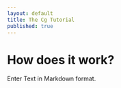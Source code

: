 ```yaml
---
layout: default
title: The Cg Tutorial
published: true
---
```


# How does it work?

Enter Text in Markdown format.